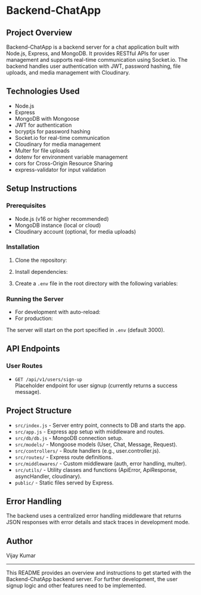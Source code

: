 # Backend-ChatApp

## Project Overview
Backend-ChatApp is a backend server for a chat application built with Node.js, Express, and MongoDB. It provides RESTful APIs for user management and supports real-time communication using Socket.io. The backend handles user authentication with JWT, password hashing, file uploads, and media management with Cloudinary.

## Technologies Used
- Node.js
- Express
- MongoDB with Mongoose
- JWT for authentication
- bcryptjs for password hashing
- Socket.io for real-time communication
- Cloudinary for media management
- Multer for file uploads
- dotenv for environment variable management
- cors for Cross-Origin Resource Sharing
- express-validator for input validation

## Setup Instructions

### Prerequisites
- Node.js (v16 or higher recommended)
- MongoDB instance (local or cloud)
- Cloudinary account (optional, for media uploads)

### Installation
1. Clone the repository:

2. Install dependencies:

3. Create a `.env` file in the root directory with the following variables:

### Running the Server
- For development with auto-reload:
- For production:


The server will start on the port specified in `.env` (default 3000).

## API Endpoints

### User Routes
- `GET /api/v1/users/sign-up`  
Placeholder endpoint for user signup (currently returns a success message).

## Project Structure
- `src/index.js` - Server entry point, connects to DB and starts the app.
- `src/app.js` - Express app setup with middleware and routes.
- `src/db/db.js` - MongoDB connection setup.
- `src/models/` - Mongoose models (User, Chat, Message, Request).
- `src/controllers/` - Route handlers (e.g., user.controller.js).
- `src/routes/` - Express route definitions.
- `src/middlewares/` - Custom middleware (auth, error handling, multer).
- `src/utils/` - Utility classes and functions (ApiError, ApiResponse, asyncHandler, cloudinary).
- `public/` - Static files served by Express.

## Error Handling
The backend uses a centralized error handling middleware that returns JSON responses with error details and stack traces in development mode.

## Author
Vijay Kumar

---

This README provides an overview and instructions to get started with the Backend-ChatApp backend server. For further development, the user signup logic and other features need to be implemented.

